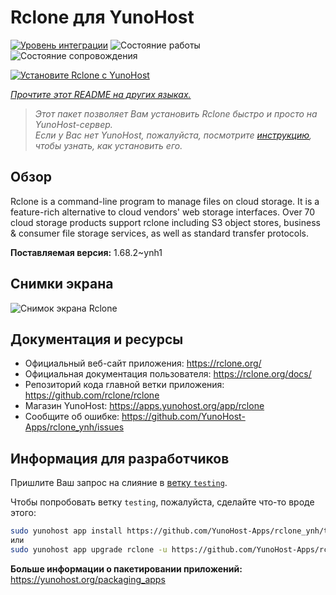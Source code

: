 <!--
Важно: этот README был автоматически сгенерирован <https://github.com/YunoHost/apps/tree/master/tools/readme_generator>
Он НЕ ДОЛЖЕН редактироваться вручную.
-->

# Rclone для YunoHost

[![Уровень интеграции](https://dash.yunohost.org/integration/rclone.svg)](https://ci-apps.yunohost.org/ci/apps/rclone/) ![Состояние работы](https://ci-apps.yunohost.org/ci/badges/rclone.status.svg) ![Состояние сопровождения](https://ci-apps.yunohost.org/ci/badges/rclone.maintain.svg)

[![Установите Rclone с YunoHost](https://install-app.yunohost.org/install-with-yunohost.svg)](https://install-app.yunohost.org/?app=rclone)

*[Прочтите этот README на других языках.](./ALL_README.md)*

> *Этот пакет позволяет Вам установить Rclone быстро и просто на YunoHost-сервер.*  
> *Если у Вас нет YunoHost, пожалуйста, посмотрите [инструкцию](https://yunohost.org/install), чтобы узнать, как установить его.*

## Обзор

Rclone is a command-line program to manage files on cloud storage. It is a feature-rich alternative to cloud vendors' web storage interfaces. Over 70 cloud storage products support rclone including S3 object stores, business & consumer file storage services, as well as standard transfer protocols.

**Поставляемая версия:** 1.68.2~ynh1

## Снимки экрана

![Снимок экрана Rclone](./doc/screenshots/screenshot.png)

## Документация и ресурсы

- Официальный веб-сайт приложения: <https://rclone.org/>
- Официальная документация пользователя: <https://rclone.org/docs/>
- Репозиторий кода главной ветки приложения: <https://github.com/rclone/rclone>
- Магазин YunoHost: <https://apps.yunohost.org/app/rclone>
- Сообщите об ошибке: <https://github.com/YunoHost-Apps/rclone_ynh/issues>

## Информация для разработчиков

Пришлите Ваш запрос на слияние в [ветку `testing`](https://github.com/YunoHost-Apps/rclone_ynh/tree/testing).

Чтобы попробовать ветку `testing`, пожалуйста, сделайте что-то вроде этого:

```bash
sudo yunohost app install https://github.com/YunoHost-Apps/rclone_ynh/tree/testing --debug
или
sudo yunohost app upgrade rclone -u https://github.com/YunoHost-Apps/rclone_ynh/tree/testing --debug
```

**Больше информации о пакетировании приложений:** <https://yunohost.org/packaging_apps>
